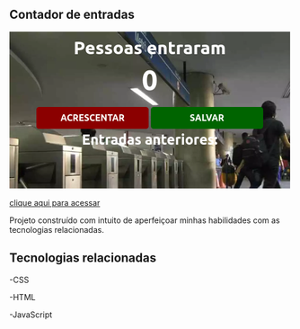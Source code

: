 ## Contador de entradas
![preview](./.github/preview.jpg)


[clique aqui para acessar](http://congelado860.github.io/nlw-esports-explorer)


Projeto construído com intuito de aperfeiçoar minhas habilidades com as tecnologias relacionadas.


## Tecnologias relacionadas

-CSS

-HTML

-JavaScript